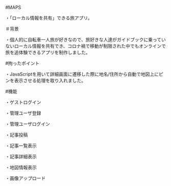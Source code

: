 #MAPS

・「ローカル情報を共有」できる旅アプリ。

＃背景

・個人的に自転車一人旅が好きなので、旅好きな人達がガイドブックに乗っていないローカル情報を共有でき、コロナ禍で移動が制限された中でもオンラインで旅を追体験できるアプリを制作しました。

#拘ったポイント

・JavaScriptを用いて詳細画面に遷移した際に地名/住所から自動で地図上にピンを表示させる処理を取り入れました。

#機能

・ゲストログイン

・管理ユーザ登録

・管理ユーザログイン

・記事投稿

・記事一覧表示

・記事詳細表示

・地図情報表示

・画像アップロード


